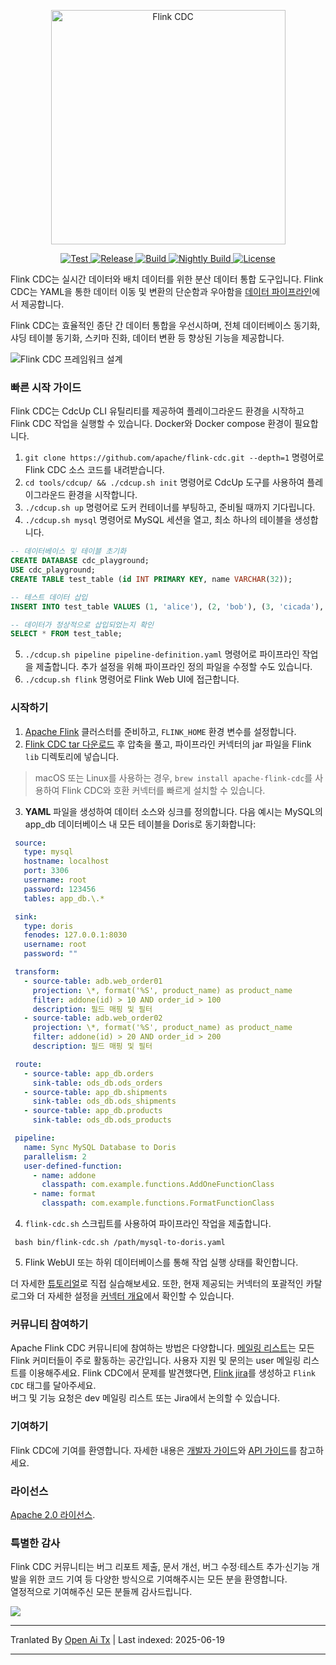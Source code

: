 <p align="center">
  <a href="https://nightlies.apache.org/flink/flink-cdc-docs-stable/"><img src="https://raw.githubusercontent.com/apache/flink-cdc/master/docs/static/fig/flinkcdc-logo.png" alt="Flink CDC" style="width: 375px;"></a>
</p>
<p align="center">
<a href="https://github.com/apache/flink-cdc/" target="_blank">
    <img src="https://img.shields.io/github/stars/apache/flink-cdc?style=social&label=Star&maxAge=2592000" alt="Test">
</a>
<a href="https://github.com/apache/flink-cdc/releases" target="_blank">
    <img src="https://img.shields.io/github/v/release/apache/flink-cdc?color=yellow" alt="Release">
</a>
<a href="https://github.com/apache/flink-cdc/actions/workflows/flink_cdc_ci.yml" target="_blank">
    <img src="https://img.shields.io/github/actions/workflow/status/apache/flink-cdc/flink_cdc_ci.yml?branch=master" alt="Build">
</a>
<a href="https://github.com/apache/flink-cdc/actions/workflows/flink_cdc_ci_nightly.yml" target="_blank">
    <img src="https://img.shields.io/github/actions/workflow/status/apache/flink-cdc/flink_cdc_ci_nightly.yml?branch=master&label=nightly" alt="Nightly Build">
</a>
<a href="https://github.com/apache/flink-cdc/tree/master/LICENSE" target="_blank">
    <img src="https://img.shields.io/static/v1?label=license&message=Apache License 2.0&color=white" alt="License">
</a>
</p>


Flink CDC는 실시간 데이터와 배치 데이터를 위한 분산 데이터 통합 도구입니다. Flink CDC는 YAML을 통한 데이터 이동 및 변환의 단순함과 우아함을 [데이터 파이프라인](https://raw.githubusercontent.com/apache/flink-cdc/master/docs/content/docs/core-concept/data-pipeline.md)에서 제공합니다.

Flink CDC는 효율적인 종단 간 데이터 통합을 우선시하며, 전체 데이터베이스 동기화, 샤딩 테이블 동기화, 스키마 진화, 데이터 변환 등 향상된 기능을 제공합니다.

![Flink CDC 프레임워크 설계](https://raw.githubusercontent.com/apache/flink-cdc/master/docs/static/fig/architecture.png)

### 빠른 시작 가이드

Flink CDC는 CdcUp CLI 유틸리티를 제공하여 플레이그라운드 환경을 시작하고 Flink CDC 작업을 실행할 수 있습니다.
Docker와 Docker compose 환경이 필요합니다.

1. `git clone https://github.com/apache/flink-cdc.git --depth=1` 명령어로 Flink CDC 소스 코드를 내려받습니다.
2. `cd tools/cdcup/ && ./cdcup.sh init` 명령어로 CdcUp 도구를 사용하여 플레이그라운드 환경을 시작합니다.
3. `./cdcup.sh up` 명령어로 도커 컨테이너를 부팅하고, 준비될 때까지 기다립니다.
4. `./cdcup.sh mysql` 명령어로 MySQL 세션을 열고, 최소 하나의 테이블을 생성합니다.

```sql
-- 데이터베이스 및 테이블 초기화
CREATE DATABASE cdc_playground;
USE cdc_playground;
CREATE TABLE test_table (id INT PRIMARY KEY, name VARCHAR(32));

-- 테스트 데이터 삽입
INSERT INTO test_table VALUES (1, 'alice'), (2, 'bob'), (3, 'cicada'), (4, 'derrida');

-- 데이터가 정상적으로 삽입되었는지 확인
SELECT * FROM test_table;
```

5. `./cdcup.sh pipeline pipeline-definition.yaml` 명령어로 파이프라인 작업을 제출합니다. 추가 설정을 위해 파이프라인 정의 파일을 수정할 수도 있습니다.
6. `./cdcup.sh flink` 명령어로 Flink Web UI에 접근합니다.

### 시작하기

1. [Apache Flink](https://nightlies.apache.org/flink/flink-docs-master/docs/try-flink/local_installation/#starting-and-stopping-a-local-cluster) 클러스터를 준비하고, `FLINK_HOME` 환경 변수를 설정합니다.
2. [Flink CDC tar 다운로드](https://github.com/apache/flink-cdc/releases) 후 압축을 풀고, 파이프라인 커넥터의 jar 파일을 Flink `lib` 디렉토리에 넣습니다.

> macOS 또는 Linux를 사용하는 경우, `brew install apache-flink-cdc`를 사용하여 Flink CDC와 호환 커넥터를 빠르게 설치할 수 있습니다.

3. **YAML** 파일을 생성하여 데이터 소스와 싱크를 정의합니다. 다음 예시는 MySQL의 app_db 데이터베이스 내 모든 테이블을 Doris로 동기화합니다:
  ```yaml
   source:
     type: mysql
     hostname: localhost
     port: 3306
     username: root
     password: 123456
     tables: app_db.\.*

   sink:
     type: doris
     fenodes: 127.0.0.1:8030
     username: root
     password: ""

   transform:
     - source-table: adb.web_order01
       projection: \*, format('%S', product_name) as product_name
       filter: addone(id) > 10 AND order_id > 100
       description: 필드 매핑 및 필터
     - source-table: adb.web_order02
       projection: \*, format('%S', product_name) as product_name
       filter: addone(id) > 20 AND order_id > 200
       description: 필드 매핑 및 필터

   route:
     - source-table: app_db.orders
       sink-table: ods_db.ods_orders
     - source-table: app_db.shipments
       sink-table: ods_db.ods_shipments
     - source-table: app_db.products
       sink-table: ods_db.ods_products

   pipeline:
     name: Sync MySQL Database to Doris
     parallelism: 2
     user-defined-function:
       - name: addone
         classpath: com.example.functions.AddOneFunctionClass
       - name: format
         classpath: com.example.functions.FormatFunctionClass
  ```
4. `flink-cdc.sh` 스크립트를 사용하여 파이프라인 작업을 제출합니다.
 ```shell
  bash bin/flink-cdc.sh /path/mysql-to-doris.yaml
 ```
5. Flink WebUI 또는 하위 데이터베이스를 통해 작업 실행 상태를 확인합니다.

더 자세한 [튜토리얼](https://raw.githubusercontent.com/apache/flink-cdc/master/docs/content/docs/get-started/quickstart/mysql-to-doris.md)로 직접 실습해보세요.
또한, 현재 제공되는 커넥터의 포괄적인 카탈로그와 더 자세한 설정을 [커넥터 개요](https://raw.githubusercontent.com/apache/flink-cdc/master/docs/content/docs/connectors/pipeline-connectors/overview.md)에서 확인할 수 있습니다.

### 커뮤니티 참여하기

Apache Flink CDC 커뮤니티에 참여하는 방법은 다양합니다.
[메일링 리스트](https://flink.apache.org/what-is-flink/community/#mailing-lists)는 모든 Flink 커미터들이 주로 활동하는 공간입니다. 사용자 지원 및 문의는 user 메일링 리스트를 이용해주세요. Flink CDC에서 문제를 발견했다면, [Flink jira](https://issues.apache.org/jira/projects/FLINK/summary)를 생성하고 `Flink CDC` 태그를 달아주세요.   
버그 및 기능 요청은 dev 메일링 리스트 또는 Jira에서 논의할 수 있습니다.

### 기여하기

Flink CDC에 기여를 환영합니다. 자세한 내용은 [개발자 가이드](https://raw.githubusercontent.com/apache/flink-cdc/master/docs/content/docs/developer-guide/contribute-to-flink-cdc.md)와 [API 가이드](https://raw.githubusercontent.com/apache/flink-cdc/master/docs/content/docs/developer-guide/understand-flink-cdc-api.md)를 참고하세요.

### 라이선스

[Apache 2.0 라이선스](https://raw.githubusercontent.com/apache/flink-cdc/master/LICENSE).

### 특별한 감사

Flink CDC 커뮤니티는 버그 리포트 제출, 문서 개선, 버그 수정·테스트 추가·신기능 개발을 위한 코드 기여 등 다양한 방식으로 기여해주시는 모든 분을 환영합니다.     
열정적으로 기여해주신 모든 분들께 감사드립니다.

<a href="https://github.com/apache/flink-cdc/graphs/contributors">
  <img src="https://contrib.rocks/image?repo=apache/flink-cdc"/>
</a>


---

Tranlated By [Open Ai Tx](https://github.com/OpenAiTx/OpenAiTx) | Last indexed: 2025-06-19

---